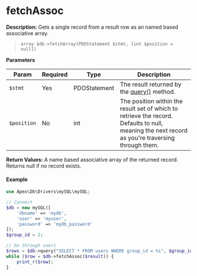 
# fetchAssoc

**Description:** Gets a single record from a result row as an named based associative array.

> `array $db->fetchArray(PDOStatement $stmt, [int $position = null])`


**Parameters**

Param | Required | Type | Description
------------- |------------- |------------- |------------- 
`$stmt` | Yes | PDOStatement | The result returned by the [query()](query.md) method.
`$position` | No | int | The position within the result set of which to retrieve the record.  Defaults to null, meaning the next record as you're traversing through them.


**Return Values:** A name based associative array of the returned record.  Returns null if no record exists.


#### Example

~~~php
use Apex\Db\Drivers\mySQL\mySQL;

// Connect
$db = new mySQL([
    'dbname' => 'mydb', 
    'user' => 'myuser', 
    'password' => 'mydb_password'
]);
$group_id = 2;

// Go through users
$rows = $db->query("SELECT * FROM users WHERE group_id = %i", $group_id);
while ($row = $db->fetchAssoc($result)) { 
    print_r($row);
}
~~~

